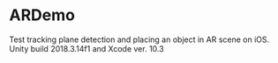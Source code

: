 # ARDemo

Test tracking plane detection and placing an object in AR scene on iOS. 
Unity build 2018.3.14f1 and Xcode ver. 10.3
